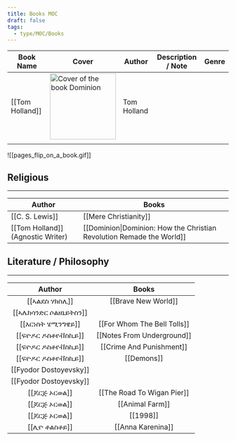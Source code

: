 ```yaml
---
title: Books MOC
draft: false
tags:
  - type/MOC/Books
---
```




| Book Name       | Cover                                                                                                                 | Author      | Description / Note | Genre |
| --------------- | --------------------------------------------------------------------------------------------------------------------- | ----------- | ------------------ | ----- |
| [[Tom Holland]] | <img src="https://m.media-amazon.com/images/I/61To09iq2OL._SL1500_.jpg" alt="Cover of the book Dominion" width="150"> | Tom Holland |                    |       |
|                 |                                                                                                                       |             |                    |       |


![[pages_flip_on_a_book.gif]]
## Religious
---

| Author                            | Books                                                                 |
| --------------------------------- | --------------------------------------------------------------------- |
| [[C. S. Lewis]]                   | [[Mere Christianity]]                                                 |
| [[Tom Holland]] (Agnostic Writer) | [[Dominion\|Dominion: How the Christian Revolution Remade the World]] |

##  Literature / Philosophy
---

|           Author           |            Books            |
|:--------------------------:|:---------------------------:|
|     [[ኣልደስ ሃክስሊ]]      |     [[Brave New World]]     |
| [[ኣሌክሳንድር ሶልዘኒይትስን]] |                             |
|    [[እርነስት ሄሚንግዌይ]]    | [[For Whom The Bell Tolls]] |
|   [[ፍዮዶር ዶስቶየቭስኪይ]]    | [[Notes From Underground]]  |
|   [[ፍዮዶር ዶስቶየቭስኪይ]]    |  [[Crime And Punishment]]   |
|   [[ፍዮዶር ዶስቶየቭስኪይ]]    |         [[Demons]]          |
|   [[Fyodor Dostoyevsky]]   |                             |
|   [[Fyodor Dostoyevsky]]   |                             |
|     [[ጆርጅ ኦርወል]]      | [[The Road To Wigan Pier]]  |
|     [[ጆርጅ ኦርወል]]      |       [[Animal Farm]]       |
|     [[ጆርጅ ኦርወል]]      |          [[1998]]           |
|      [[ሊዮ ቶልስቶይ]]       |      [[Anna Karenina]]      |
